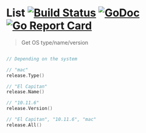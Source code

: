# List [![Build Status](https://travis-ci.org/markelog/release.svg)](https://travis-ci.org/markelog/release) [![GoDoc](https://godoc.org/github.com/markelog/release?status.svg)](https://godoc.org/github.com/markelog/release) [![Go Report Card](https://goreportcard.com/badge/github.com/markelog/release)](https://goreportcard.com/report/github.com/markelog/release)

> Get OS type/name/version

```go

// Depending on the system

// "mac"
release.Type()

// "El Capitan"
release.Name()

// "10.11.6"
release.Version()

// "El Capitan", "10.11.6", "mac"
release.All()
```



